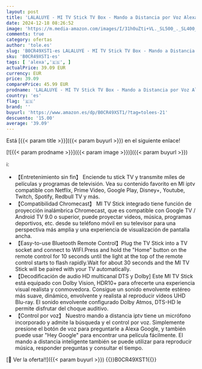 ```yaml
---
layout: post
title: 'LALALUYE - MI TV Stick TV Box - Mando a Distancia por Voz Alexa  TV Stick 2K Boitier Iptv Smart TV Compatible con Google Chromecast  Google Assistant  Android TV Box con Sonido Dolby Vision/Panorama y HDR10+'
date: 2024-12-18 08:26:52
image: 'https://m.media-amazon.com/images/I/31h0uZti+VL._SL500_._SL400_.jpg'
comments: true
category: ofertas
author: 'tole.es'
slug: 'B0CR49XST1-es LALALUYE - MI TV Stick TV Box - Mando a Distancia por Voz...'
sku: 'B0CR49XST1-es'
tags: [ 'alexa','🇪🇸', ]
actualPrice: 39.09 EUR
currency: EUR
price: 39.09
comparePrice: 45.99 EUR
prodname: 'LALALUYE - MI TV Stick TV Box - Mando a Distancia por Voz Alexa  TV Stick 2K Boitier Iptv Smart TV Compatible con Google Chromecast  Google Assistant  Android TV Box con Sonido Dolby Vision/Panorama y HDR10+'
country: 'es'
flag: '🇪🇸'
brand: ''
buyurl: 'https://www.amazon.es/dp/B0CR49XST1/?tag=tolees-21'
descuento: '15.00'
average: '39.09'
---
```


Está [{{< param title >}}]({{< param buyurl >}}) en el siguiente enlace!

[![{{< param prodname >}}]({{< param image >}})]({{< param buyurl >}})

ℹ️:

- 【Entretenimiento sin fin】 Enciende tu stick TV y transmite miles de películas y programas de televisión. Vea su contenido favorito en MI iptv compatible con Netflix, Prime Video, Google Play, Disney+, Youtube, Twitch, Spotify, Redbull TV y más.
- 【Compatibilidad Chromecast】 MI TV Stick integrado tiene función de proyección inalámbrica Chromecast, que es compatible con Google TV / Android TV 9.0 o superior, puede proyectar videos, música, programas deportivos, etc. desde su teléfono móvil en su televisor para una perspectiva más amplia y una experiencia de visualización de pantalla ancha.
- 【Easy-to-use Bluetooth Remote Control】Plug the TV Stick into a TV socket and connect to WIFI.Press and hold the "Home" button on the remote control for 10 seconds until the light at the top of the remote control starts to flash rapidly.Wait for about 30 seconds and the MI TV Stick will be paired with your TV automatically.
- 【Decodificación de audio HD multicanal DTS y Dolby] Este MI TV Stick está equipado con Dolby Vision, HDR10+ para ofrecerte una experiencia visual realista y conmovedora. Consigue un sonido envolvente estéreo más suave, dinámico, envolvente y realista al reproducir vídeos UHD Blu-ray. El sonido envolvente configurado Dolby Atmos, DTS-HD le permite disfrutar del choque auditivo.
- 【Control por voz】 Nuestro mando a distancia iptv tiene un micrófono incorporado y admite la búsqueda y el control por voz. Simplemente presione el botón de voz para preguntarle a Alexa Google, y también puede usar "Hey Google" para encontrar una película fácilmente. El mando a distancia inteligente también se puede utilizar para reproducir música, responder preguntas y consultar el tiempo.

[🛒 Ver la oferta!!]({{< param buyurl >}})
{{<world>}}B0CR49XST1{{</world>}}
